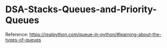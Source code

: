 # DSA-Stacks-Queues-and-Priority-Queues
Reference:
https://realpython.com/queue-in-python/#learning-about-the-types-of-queues
